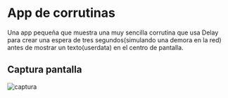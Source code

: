 <h1>App de corrutinas</h1>
<p>Una app pequeña que muestra una muy sencilla corrutina que usa Delay para crear una espera de tres segundos(simulando una demora en la red) antes de mostrar un texto(userdata) en el centro de pantalla.</p>
<h2>Captura pantalla</h2>

![captura](https://github.com/user-attachments/assets/e74c9d15-2aa1-4fb0-b99c-c74e01f6296d)
